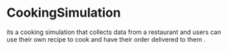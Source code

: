# CookingSimulation
its a cooking simulation that collects data from  a restaurant and users can use their own recipe to cook and have their order delivered to them  . 
